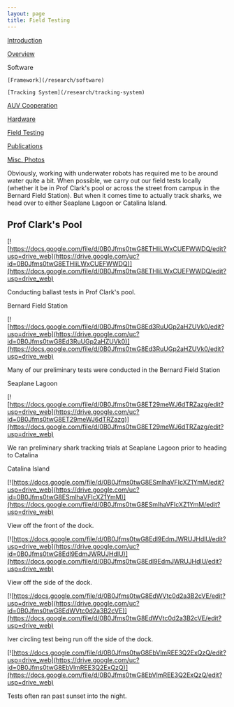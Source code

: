 ```yaml
---
layout: page
title: Field Testing
---
```


[Introduction](/research)

[Overview](/research/overview)

Software 

    [Framework](/research/software)  

    [Tracking System](/research/tracking-system)  

   [AUV Cooperation](/research/auv-cooperation)  

[Hardware](/research/hardware)

[Field Testing](/research/field-testing)

[Publications](/research/publications)

[Misc. Photos](/research/misc)

Obviously, working with underwater robots has required me to be around water quite a bit. When possible, we carry out our field tests locally (whether it be in Prof Clark's pool or across the street from campus in the Bernard Field Station). But when it comes time to actually track sharks, we head over to either Seaplane Lagoon or Catalina Island. 

## Prof Clark's Pool

[![https://docs.google.com/file/d/0B0Jfms0twG8ETHliLWxCUEFWWDQ/edit?usp=drive_web](https://drive.google.com/uc?id=0B0Jfms0twG8ETHliLWxCUEFWWDQ)](https://docs.google.com/file/d/0B0Jfms0twG8ETHliLWxCUEFWWDQ/edit?usp=drive_web)

Conducting ballast tests in Prof Clark's pool. 

Bernard Field Station 

[![https://docs.google.com/file/d/0B0Jfms0twG8Ed3RuUGp2aHZUVk0/edit?usp=drive_web](https://drive.google.com/uc?id=0B0Jfms0twG8Ed3RuUGp2aHZUVk0)](https://docs.google.com/file/d/0B0Jfms0twG8Ed3RuUGp2aHZUVk0/edit?usp=drive_web)

Many of our preliminary tests were conducted in the Bernard Field Station 

Seaplane Lagoon 

[![https://docs.google.com/file/d/0B0Jfms0twG8ET29meWJ6dTRZazg/edit?usp=drive_web](https://drive.google.com/uc?id=0B0Jfms0twG8ET29meWJ6dTRZazg)](https://docs.google.com/file/d/0B0Jfms0twG8ET29meWJ6dTRZazg/edit?usp=drive_web)

We ran preliminary shark tracking trials at Seaplane Lagoon prior to heading to Catalina 

Catalina Island 

[![https://docs.google.com/file/d/0B0Jfms0twG8ESmlhaVFIcXZ1YmM/edit?usp=drive_web](https://drive.google.com/uc?id=0B0Jfms0twG8ESmlhaVFIcXZ1YmM)](https://docs.google.com/file/d/0B0Jfms0twG8ESmlhaVFIcXZ1YmM/edit?usp=drive_web)

View off the front of the dock. 

[![https://docs.google.com/file/d/0B0Jfms0twG8Edl9EdmJWRUJHdlU/edit?usp=drive_web](https://drive.google.com/uc?id=0B0Jfms0twG8Edl9EdmJWRUJHdlU)](https://docs.google.com/file/d/0B0Jfms0twG8Edl9EdmJWRUJHdlU/edit?usp=drive_web)

View off the side of the dock. 

[![https://docs.google.com/file/d/0B0Jfms0twG8EdWVtc0d2a3B2cVE/edit?usp=drive_web](https://drive.google.com/uc?id=0B0Jfms0twG8EdWVtc0d2a3B2cVE)](https://docs.google.com/file/d/0B0Jfms0twG8EdWVtc0d2a3B2cVE/edit?usp=drive_web)

Iver circling test being run off the side of the dock. 

[![https://docs.google.com/file/d/0B0Jfms0twG8EbVlmREE3Q2ExQzQ/edit?usp=drive_web](https://drive.google.com/uc?id=0B0Jfms0twG8EbVlmREE3Q2ExQzQ)](https://docs.google.com/file/d/0B0Jfms0twG8EbVlmREE3Q2ExQzQ/edit?usp=drive_web)

Tests often ran past sunset into the night. 

